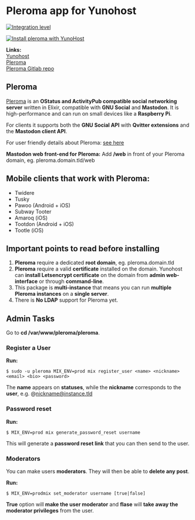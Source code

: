 # Pleroma app for Yunohost

[![Integration level](https://dash.yunohost.org/integration/pleroma.svg)](https://ci-apps.yunohost.org/jenkins/job/pleroma%20%28Community%29/lastBuild/consoleFull)

[![Install pleroma with YunoHost](https://install-app.yunohost.org/install-with-yunohost.png)](https://install-app.yunohost.org/?app=pleroma)

**Links:**<br>
[Yunohost](https://yunohost.org)<br>
[Pleroma](https://pleroma.social/)<br>
[Pleroma Gitlab repo](https://git.pleroma.social/pleroma/pleroma)

## Pleroma 

[Pleroma](https://pleroma.social/) is an **OStatus and ActivityPub compatible social networking server** written in Elixir, compatible with **GNU Social** and **Mastodon**. It is high-performance and can run on small devices like a **Raspberry Pi**.

For clients it supports both the **GNU Social API** with **Qvitter extensions** and the **Mastodon client API**.<br>

For user friendly details about Pleroma: [see here](https://blog.soykaf.com/post/what-is-pleroma/)<br>

**Mastodon web front-end for Pleroma:** Add **/web** in front of your Pleroma domain, eg. pleroma.domain.tld/web

## Mobile clients that work with Pleroma:

- Twidere
- Tusky
- Pawoo (Android + iOS)
- Subway Tooter
- Amaroq (iOS)
- Tootdon (Android + iOS)
- Tootle (iOS)

## Important points to read before installing

1. **Pleroma** require a dedicated **root domain**, eg. pleroma.domain.tld
1. **Pleroma** require a valid **certificate** installed on the domain. Yunohost can **install Letsencrypt certificate** on the domain from **admin web-interface** or through **command-line**.
1. This package is **multi-instance** that means you can run **multiple Pleroma instances** on a **single server**.
1. There is **No LDAP** support for Pleroma yet.

## Admin Tasks
Go to **cd /var/www/pleroma/pleroma**.

### Register a User

**Run:**

    $ sudo -u pleroma MIX_ENV=prod mix register_user <name> <nickname> <email> <bio> <password>

The **name** appears on **statuses**, while the **nickname** corresponds to the **user**, e.g. @nickname@instance.tld


### Password reset

**Run:** 
    
    $ MIX_ENV=prod mix generate_password_reset username 
    
This will generate a **password reset link** that you can then send to the user.


### Moderators

You can make users **moderators**. They will then be able to **delete any post**.

**Run:**

    $ MIX_ENV=prodmix set_moderator username [true|false] 

**True** option will **make the user moderator** and **flase** will **take away the moderator privileges** from the user.

